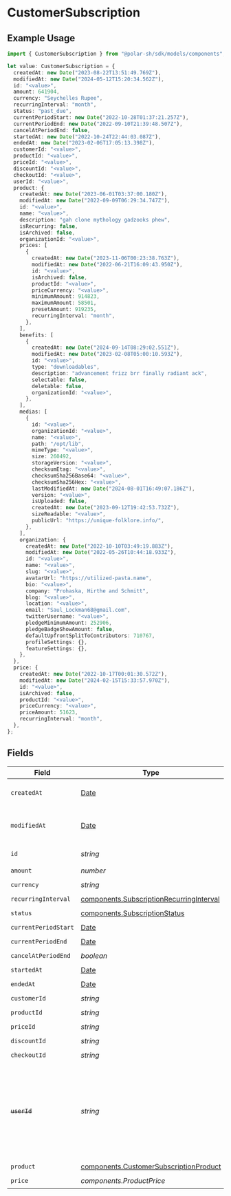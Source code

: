 # CustomerSubscription

## Example Usage

```typescript
import { CustomerSubscription } from "@polar-sh/sdk/models/components";

let value: CustomerSubscription = {
  createdAt: new Date("2023-08-22T13:51:49.769Z"),
  modifiedAt: new Date("2024-05-12T15:20:34.562Z"),
  id: "<value>",
  amount: 641904,
  currency: "Seychelles Rupee",
  recurringInterval: "month",
  status: "past_due",
  currentPeriodStart: new Date("2022-10-28T01:37:21.257Z"),
  currentPeriodEnd: new Date("2022-09-10T21:39:48.507Z"),
  cancelAtPeriodEnd: false,
  startedAt: new Date("2022-10-24T22:44:03.087Z"),
  endedAt: new Date("2023-02-06T17:05:13.398Z"),
  customerId: "<value>",
  productId: "<value>",
  priceId: "<value>",
  discountId: "<value>",
  checkoutId: "<value>",
  userId: "<value>",
  product: {
    createdAt: new Date("2023-06-01T03:37:00.180Z"),
    modifiedAt: new Date("2022-09-09T06:29:34.747Z"),
    id: "<value>",
    name: "<value>",
    description: "gah clone mythology gadzooks phew",
    isRecurring: false,
    isArchived: false,
    organizationId: "<value>",
    prices: [
      {
        createdAt: new Date("2023-11-06T00:23:38.763Z"),
        modifiedAt: new Date("2022-06-21T16:09:43.950Z"),
        id: "<value>",
        isArchived: false,
        productId: "<value>",
        priceCurrency: "<value>",
        minimumAmount: 914823,
        maximumAmount: 58501,
        presetAmount: 919235,
        recurringInterval: "month",
      },
    ],
    benefits: [
      {
        createdAt: new Date("2024-09-14T08:29:02.551Z"),
        modifiedAt: new Date("2023-02-08T05:00:10.593Z"),
        id: "<value>",
        type: "downloadables",
        description: "advancement frizz brr finally radiant ack",
        selectable: false,
        deletable: false,
        organizationId: "<value>",
      },
    ],
    medias: [
      {
        id: "<value>",
        organizationId: "<value>",
        name: "<value>",
        path: "/opt/lib",
        mimeType: "<value>",
        size: 260492,
        storageVersion: "<value>",
        checksumEtag: "<value>",
        checksumSha256Base64: "<value>",
        checksumSha256Hex: "<value>",
        lastModifiedAt: new Date("2024-08-01T16:49:07.186Z"),
        version: "<value>",
        isUploaded: false,
        createdAt: new Date("2023-09-12T19:42:53.732Z"),
        sizeReadable: "<value>",
        publicUrl: "https://unique-folklore.info/",
      },
    ],
    organization: {
      createdAt: new Date("2022-10-10T03:49:19.883Z"),
      modifiedAt: new Date("2022-05-26T10:44:18.933Z"),
      id: "<value>",
      name: "<value>",
      slug: "<value>",
      avatarUrl: "https://utilized-pasta.name",
      bio: "<value>",
      company: "Prohaska, Hirthe and Schmitt",
      blog: "<value>",
      location: "<value>",
      email: "Saul_Lockman68@gmail.com",
      twitterUsername: "<value>",
      pledgeMinimumAmount: 252906,
      pledgeBadgeShowAmount: false,
      defaultUpfrontSplitToContributors: 710767,
      profileSettings: {},
      featureSettings: {},
    },
  },
  price: {
    createdAt: new Date("2022-10-17T00:01:30.572Z"),
    modifiedAt: new Date("2024-02-15T15:33:57.970Z"),
    id: "<value>",
    isArchived: false,
    productId: "<value>",
    priceCurrency: "<value>",
    priceAmount: 51623,
    recurringInterval: "month",
  },
};
```

## Fields

| Field                                                                                                                   | Type                                                                                                                    | Required                                                                                                                | Description                                                                                                             |
| ----------------------------------------------------------------------------------------------------------------------- | ----------------------------------------------------------------------------------------------------------------------- | ----------------------------------------------------------------------------------------------------------------------- | ----------------------------------------------------------------------------------------------------------------------- |
| `createdAt`                                                                                                             | [Date](https://developer.mozilla.org/en-US/docs/Web/JavaScript/Reference/Global_Objects/Date)                           | :heavy_check_mark:                                                                                                      | Creation timestamp of the object.                                                                                       |
| `modifiedAt`                                                                                                            | [Date](https://developer.mozilla.org/en-US/docs/Web/JavaScript/Reference/Global_Objects/Date)                           | :heavy_check_mark:                                                                                                      | Last modification timestamp of the object.                                                                              |
| `id`                                                                                                                    | *string*                                                                                                                | :heavy_check_mark:                                                                                                      | The ID of the object.                                                                                                   |
| `amount`                                                                                                                | *number*                                                                                                                | :heavy_check_mark:                                                                                                      | N/A                                                                                                                     |
| `currency`                                                                                                              | *string*                                                                                                                | :heavy_check_mark:                                                                                                      | N/A                                                                                                                     |
| `recurringInterval`                                                                                                     | [components.SubscriptionRecurringInterval](../../models/components/subscriptionrecurringinterval.md)                    | :heavy_check_mark:                                                                                                      | N/A                                                                                                                     |
| `status`                                                                                                                | [components.SubscriptionStatus](../../models/components/subscriptionstatus.md)                                          | :heavy_check_mark:                                                                                                      | N/A                                                                                                                     |
| `currentPeriodStart`                                                                                                    | [Date](https://developer.mozilla.org/en-US/docs/Web/JavaScript/Reference/Global_Objects/Date)                           | :heavy_check_mark:                                                                                                      | N/A                                                                                                                     |
| `currentPeriodEnd`                                                                                                      | [Date](https://developer.mozilla.org/en-US/docs/Web/JavaScript/Reference/Global_Objects/Date)                           | :heavy_check_mark:                                                                                                      | N/A                                                                                                                     |
| `cancelAtPeriodEnd`                                                                                                     | *boolean*                                                                                                               | :heavy_check_mark:                                                                                                      | N/A                                                                                                                     |
| `startedAt`                                                                                                             | [Date](https://developer.mozilla.org/en-US/docs/Web/JavaScript/Reference/Global_Objects/Date)                           | :heavy_check_mark:                                                                                                      | N/A                                                                                                                     |
| `endedAt`                                                                                                               | [Date](https://developer.mozilla.org/en-US/docs/Web/JavaScript/Reference/Global_Objects/Date)                           | :heavy_check_mark:                                                                                                      | N/A                                                                                                                     |
| `customerId`                                                                                                            | *string*                                                                                                                | :heavy_check_mark:                                                                                                      | N/A                                                                                                                     |
| `productId`                                                                                                             | *string*                                                                                                                | :heavy_check_mark:                                                                                                      | N/A                                                                                                                     |
| `priceId`                                                                                                               | *string*                                                                                                                | :heavy_check_mark:                                                                                                      | N/A                                                                                                                     |
| `discountId`                                                                                                            | *string*                                                                                                                | :heavy_check_mark:                                                                                                      | N/A                                                                                                                     |
| `checkoutId`                                                                                                            | *string*                                                                                                                | :heavy_check_mark:                                                                                                      | N/A                                                                                                                     |
| ~~`userId`~~                                                                                                            | *string*                                                                                                                | :heavy_check_mark:                                                                                                      | : warning: ** DEPRECATED **: This will be removed in a future release, please migrate away from it as soon as possible. |
| `product`                                                                                                               | [components.CustomerSubscriptionProduct](../../models/components/customersubscriptionproduct.md)                        | :heavy_check_mark:                                                                                                      | N/A                                                                                                                     |
| `price`                                                                                                                 | *components.ProductPrice*                                                                                               | :heavy_check_mark:                                                                                                      | N/A                                                                                                                     |